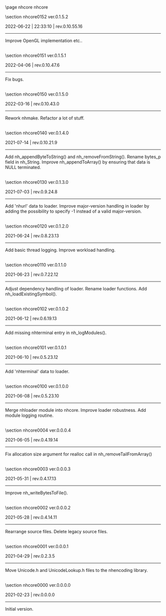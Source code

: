 \page nhcore nhcore

<div style="max-width:700px;">

\section nhcore0152 ver.0.1.5.2

2022-06-22 | 22:33:10 | rev.0.10.55.16

 ---

 Improve OpenGL implementation etc..

<br>\section nhcore0151 ver.0.1.5.1

2022-04-06 | rev.0.10.47.6

 ---

 Fix bugs.

<br>\section nhcore0150 ver.0.1.5.0

2022-03-16 | rev.0.10.43.0

 ---

 Rework nhmake. Refactor a lot of stuff.

<br>\section nhcore0140 ver.0.1.4.0

2021-07-14 | rev.0.10.21.9

 ---

 Add nh_appendByteToString() and nh_removeFromString(). Rename bytes_p field in nh_String. Improve nh_appendToArray() by ensuring that data is NULL terminated.

<br>\section nhcore0130 ver.0.1.3.0

2021-07-03 | rev.0.9.24.8

 ---

 Add 'nhurl' data to loader. Improve major-version handling in loader by adding the possibility to specify -1 instead of a valid major-version.

<br>\section nhcore0120 ver.0.1.2.0

2021-06-24 | rev.0.8.23.13

 ---

 Add basic thread logging. Improve workload handling.

<br>\section nhcore0110 ver.0.1.1.0

2021-06-23 | rev.0.7.22.12

 ---

 Adjust dependency handling of loader. Rename loader functions. Add nh_loadExistingSymbol().

<br>\section nhcore0102 ver.0.1.0.2

2021-06-12 | rev.0.6.19.13

 ---

 Add missing nhterminal entry in nh_logModules().

<br>\section nhcore0101 ver.0.1.0.1

2021-06-10 | rev.0.5.23.12

 ---

 Add 'nhterminal' data to loader.

<br>\section nhcore0100 ver.0.1.0.0

2021-06-08 | rev.0.5.23.10

 ---

 Merge nhloader module into nhcore. Improve loader robustness. Add module logging routine.

<br>\section nhcore0004 ver.0.0.0.4

2021-06-05 | rev.0.4.19.14

 ---

 Fix allocation size argument for realloc call in nh_removeTailFromArray()

<br>\section nhcore0003 ver.0.0.0.3

2021-05-31 | rev.0.4.17.13

 ---

 Improve nh_writeBytesToFile().

<br>\section nhcore0002 ver.0.0.0.2

2021-05-28 | rev.0.4.14.11

 ---

 Rearrange source files. Delete legacy source files.

<br>\section nhcore0001 ver.0.0.0.1

2021-04-29 | rev.0.2.3.5

 ---

 Move Unicode.h and UnicodeLookup.h files to the nhencoding library.

<br>\section nhcore0000 ver.0.0.0.0

2021-02-23 | rev.0.0.0.0

 ---

 Initial version.

<br></div>